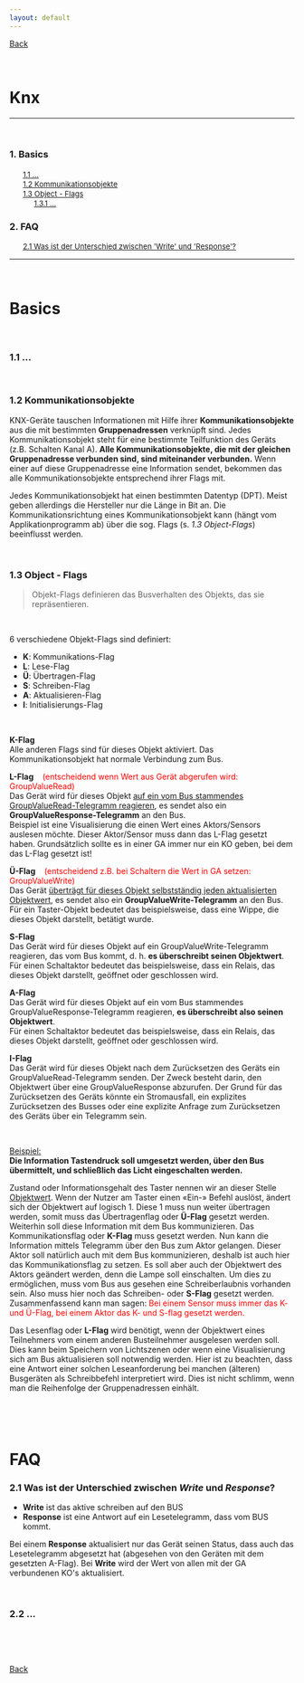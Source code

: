 ```yaml
---
layout: default
---
```


[Back](../)  

&nbsp;

# Knx
---  

&nbsp;

### 1. Basics  
&nbsp;&nbsp;&nbsp;&nbsp;&nbsp; [<font size="-1">1.1 ... </font>](#ch1-1)  
&nbsp;&nbsp;&nbsp;&nbsp;&nbsp; [<font size="-1">1.2 Kommunikationsobjekte </font>](#ch1-2)  
&nbsp;&nbsp;&nbsp;&nbsp;&nbsp; [<font size="-1">1.3 Object - Flags </font>](#ch1-3)  
&nbsp;&nbsp;&nbsp;&nbsp;&nbsp;&nbsp;&nbsp;&nbsp;&nbsp;&nbsp; [<font size="-1">1.3.1 ... </font>](#ch1-3-1)  

### 2. FAQ  
&nbsp;&nbsp;&nbsp;&nbsp;&nbsp; [<font size="-1">2.1 Was ist der Unterschied zwischen 'Write' und 'Response'? </font>](#ch2-1)  

---  

&nbsp;

# Basics

&nbsp;

<a name="ch1-1"></a>
### 1.1 ...  

&nbsp;

<a name="ch1-2"></a>
### 1.2 Kommunikationsobjekte  
KNX-Geräte tauschen Informationen mit Hilfe ihrer **Kommunikationsobjekte** aus die mit bestimmten **Gruppenadressen** verknüpft sind. Jedes Kommunikationsobjekt steht für eine bestimmte Teilfunktion des Geräts (z.B. Schalten Kanal A). **Alle Kommunikationsobjekte, die mit der gleichen Gruppenadresse verbunden sind, sind miteinander verbunden.** Wenn einer auf diese Gruppenadresse eine Information sendet, bekommen das alle Kommunikationsobjekte entsprechend ihrer Flags mit.  

Jedes Kommunikationsobjekt hat einen bestimmten Datentyp (DPT). Meist geben allerdings die Hersteller nur die Länge in Bit an.
Die Kommunikationsrichtung eines Kommunikationsobjekt kann (hängt vom Applikationprogramm ab) über die sog. Flags (s. *1.3 Object-Flags*) beeinflusst werden.

&nbsp;

<a name="ch1-3"></a>
### 1.3 Object - Flags  

> Objekt-Flags definieren das Busverhalten des Objekts, das sie repräsentieren.  

&nbsp;

6 verschiedene Objekt-Flags sind definiert:  

- **K**: Kommunikations-Flag  
- **L**: Lese-Flag  
- **Ü**: Übertragen-Flag  
- **S**: Schreiben-Flag  
- **A**: Aktualisieren-Flag  
- **I**: Initialisierungs-Flag  

&nbsp;

**K-Flag**  
Alle anderen Flags sind für dieses Objekt aktiviert. Das Kommunikationsobjekt hat normale Verbindung zum Bus.  

**L-Flag** &nbsp;&nbsp; <font color="red">(entscheidend wenn Wert aus Gerät abgerufen wird: GroupValueRead)</font>  
Das Gerät wird für dieses Objekt <u>auf ein vom Bus stammendes GroupValueRead-Telegramm reagieren</u>, es sendet also ein **GroupValueResponse-Telegramm** an den Bus.  
Beispiel ist eine Visualisierung die einen Wert eines Aktors/Sensors auslesen möchte. Dieser Aktor/Sensor muss dann das L-Flag gesetzt haben. Grundsätzlich sollte es in einer GA immer nur ein KO geben, bei dem das L-Flag gesetzt ist!

**Ü-Flag** &nbsp;&nbsp; <font color="red">(entscheidend z.B. bei Schaltern die Wert in GA setzen: GroupValueWrite)</font>  
Das Gerät <u>überträgt für dieses Objekt selbstständig jeden aktualisierten Objektwert</u>, es sendet also ein **GroupValueWrite-Telegramm** an den Bus. Für ein Taster-Objekt bedeutet das beispielsweise, dass eine Wippe, die dieses Objekt darstellt, betätigt wurde.  

**S-Flag**  
Das Gerät wird für dieses Objekt auf ein GroupValueWrite-Telegramm reagieren, das vom Bus kommt, d. h. **es überschreibt seinen Objektwert**.  
Für einen Schaltaktor bedeutet das beispielsweise, dass ein Relais, das dieses Objekt darstellt, geöffnet oder geschlossen wird.  

**A-Flag**  
Das Gerät wird für dieses Objekt auf ein vom Bus stammendes GroupValueResponse-Telegramm reagieren, **es überschreibt also seinen Objektwert**.  
Für einen Schaltaktor bedeutet das beispielsweise, dass ein Relais, das dieses Objekt darstellt, geöffnet oder geschlossen wird.  

**I-Flag**  
Das Gerät wird für dieses Objekt nach dem Zurücksetzen des Geräts ein GroupValueRead-Telegramm senden. Der Zweck besteht darin, den Objektwert über eine GroupValueResponse abzurufen. Der Grund für das Zurücksetzen des Geräts könnte ein Stromausfall, ein explizites Zurücksetzen des Busses oder eine explizite Anfrage zum Zurücksetzen des Geräts über ein Telegramm sein.  

&nbsp;

<u>Beispiel:</u>  
**Die Information Tastendruck soll umgesetzt werden, über den Bus übermittelt, und schließlich das Licht eingeschalten werden.** 

 Zustand oder Informationsgehalt des Taster nennen wir an dieser Stelle <u>Objektwert</u>. Wenn der Nutzer am Taster einen «Ein-» Befehl auslöst, ändert sich der Objektwert auf logisch 1. Diese 1 muss nun weiter übertragen werden, somit muss das Übertragenflag oder **Ü-Flag** gesetzt werden. Weiterhin soll diese Information mit dem Bus kommunizieren. Das Kommunikationsflag oder **K-Flag** muss gesetzt werden. Nun kann die Information mittels Telegramm über den Bus zum Aktor gelangen. Dieser Aktor soll natürlich auch mit dem Bus kommunizieren, deshalb ist auch hier das Kommunikationsflag zu setzen. Es soll aber auch der Objektwert des Aktors geändert werden, denn die Lampe soll einschalten. Um dies zu ermöglichen, muss vom Bus aus gesehen eine Schreiberlaubnis vorhanden sein. Also muss hier noch das Schreiben- oder **S-Flag** gesetzt werden. Zusammenfassend kann man sagen: <font color="red">Bei einem Sensor muss immer das K- und Ü-Flag, bei einem Aktor das K- und S-flag gesetzt werden.</font>  

Das Lesenflag oder **L-Flag** wird benötigt, wenn der Objektwert eines Teilnehmers vom einem anderen Busteilnehmer ausgelesen werden soll. Dies kann beim Speichern von Lichtszenen oder wenn eine Visualisierung sich am Bus aktualisieren soll notwendig werden. Hier ist zu beachten, dass eine Antwort einer solchen Leseanforderung bei manchen (älteren) Busgeräten als Schreibbefehl interpretiert wird. Dies ist nicht schlimm, wenn man die Reihenfolge der Gruppenadressen einhält.

&nbsp;

&nbsp;

# FAQ

<a name="ch2-1"></a>
### 2.1 Was ist der Unterschied zwischen *Write* und *Response*?  

- **Write** ist das aktive schreiben auf den BUS  
- **Response** ist eine Antwort auf ein Lesetelegramm, dass vom BUS kommt.  

Bei einem **Response** aktualisiert nur das Gerät seinen Status, dass auch das Lesetelegramm abgesetzt hat (abgesehen von den Geräten mit dem gesetzten A-Flag). Bei **Write** wird der Wert von allen mit der GA verbundenen KO's aktualisiert.

&nbsp;

<a name="ch2-2"></a>
### 2.2 ...  

&nbsp;

&nbsp;  

[Back](../)
